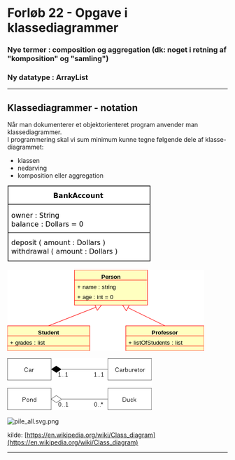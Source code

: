 # Forløb 22 - Opgave i klassediagrammer

### Nye termer : composition og aggregation (dk: noget i retning af "komposition" og "samling")
### Ny datatype : ArrayList

-------------------------------------

## Klassediagrammer - notation

Når man dokumenterer et objektorienteret program anvender man klassediagrammer.   
I programmering skal vi sum minimum kunne tegne følgende dele af klasse-diagrammet:
- klassen
- nedarving
- komposition eller aggregation


![klasse.svg.png](klasse.svg.png)    

![nedarvning.svg.png](nedarvning.svg.png)    

![pile_agg_comp.svg.png](pile_agg_comp.svg.png)    

![pile_all.svg.png](pile_all-svg-png)   


kilde: [https://en.wikipedia.org/wiki/Class_diagram](https://en.wikipedia.org/wiki/Class_diagram)

-------------------------------------
